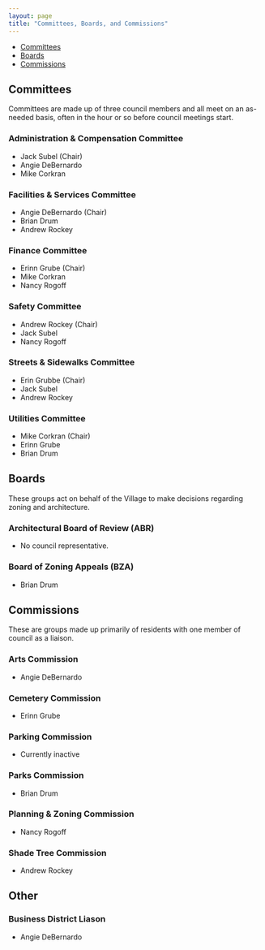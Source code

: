 ```yaml
---
layout: page
title: "Committees, Boards, and Commissions"
---
```


- [Committees](#committees)
- [Boards](#boards)
- [Commissions](#commissions)

## Committees

Committees are made up of three council members and all meet on an as-needed basis, often in the hour or so before council meetings start.

### Administration & Compensation Committee

- Jack Subel (Chair)
- Angie DeBernardo
- Mike Corkran

### Facilities & Services Committee

- Angie DeBernardo (Chair)
- Brian Drum
- Andrew Rockey

### Finance Committee

- Erinn Grube (Chair)
- Mike Corkran
- Nancy Rogoff

### Safety Committee

- Andrew Rockey (Chair)
- Jack Subel
- Nancy Rogoff

### Streets & Sidewalks Committee

- Erin Grubbe (Chair)
- Jack Subel
- Andrew Rockey

### Utilities Committee

- Mike Corkran (Chair)
- Erinn Grube
- Brian Drum

## Boards

These groups act on behalf of the Village to make decisions regarding zoning and architecture.

### Architectural Board of Review (ABR)

 - No council representative.

### Board of Zoning Appeals (BZA)

- Brian Drum

## Commissions

These are groups made up primarily of residents with one member of council as a liaison.

### Arts Commission

- Angie DeBernardo

### Cemetery Commission

- Erinn Grube

### Parking Commission

- Currently inactive

### Parks Commission

- Brian Drum

### Planning & Zoning Commission

- Nancy Rogoff

### Shade Tree Commission

- Andrew Rockey

## Other

### Business District Liason

- Angie DeBernardo
